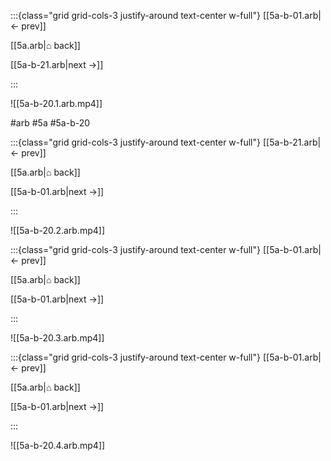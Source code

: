 :::{class="grid grid-cols-3 justify-around text-center w-full"}
[[5a-b-01.arb|← prev]]

[[5a.arb|⌂ back]]

[[5a-b-21.arb|next →]]

:::

![[5a-b-20.1.arb.mp4]]

#arb #5a #5a-b-20

:::{class="grid grid-cols-3 justify-around text-center w-full"}
[[5a-b-21.arb|← prev]]

[[5a.arb|⌂ back]]

[[5a-b-01.arb|next →]]

:::

![[5a-b-20.2.arb.mp4]]

:::{class="grid grid-cols-3 justify-around text-center w-full"}
[[5a-b-01.arb|← prev]]

[[5a.arb|⌂ back]]

[[5a-b-01.arb|next →]]

:::

![[5a-b-20.3.arb.mp4]]

:::{class="grid grid-cols-3 justify-around text-center w-full"}
[[5a-b-01.arb|← prev]]

[[5a.arb|⌂ back]]

[[5a-b-01.arb|next →]]

:::

![[5a-b-20.4.arb.mp4]]


